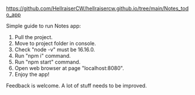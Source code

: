 https://github.com/HellraiserCW/hellraisercw.github.io/tree/main/Notes_todo_app

Simple guide to run Notes app:

1. Pull the project.
2. Move to project folder in console.
3. Check "node -v" must be 16.16.0.
4. Run "npm i" command.
5. Run "npm start" command.
6. Open web browser at page "localhost:8080".
7. Enjoy the app!

Feedback is welcome. A lot of stuff needs to be improved.